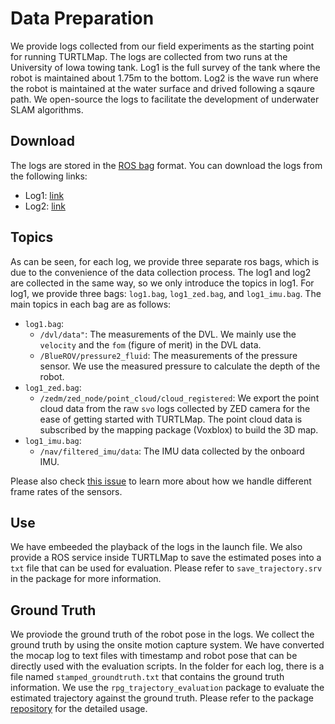 # Data Preparation
We provide logs collected from our field experiments as the starting point for running TURTLMap. The logs are collected from two runs at the University of Iowa towing tank. Log1 is the full survey of the tank where the robot is maintained about 1.75m to the bottom. Log2 is the wave run where the robot is maintained at the water surface and drived following a sqaure path. We open-source the logs to facilitate the development of underwater SLAM algorithms.


## Download
The logs are stored in the [ROS bag](http://wiki.ros.org/Bags) format. You can download the logs from the following links:
 - Log1: [link](https://drive.google.com/drive/folders/1WLPOTmcomejHVN03Qs8s_scjXoCne35e?usp=sharing)
 - Log2: [link](https://drive.google.com/drive/folders/1WNZGHc0heD0MtYR1I4XDXcoKkpWlZDqO?usp=sharing)

## Topics
As can be seen, for each log, we provide three separate ros bags, which is due to the convenience of the data collection process. The log1 and log2 are collected in the same way, so we only introduce the topics in log1. For log1, we provide three bags: `log1.bag`, `log1_zed.bag`, and `log1_imu.bag`. The main topics in each bag are as follows:
 - `log1.bag`: 
    - `/dvl/data"`: The measurements of the DVL. We mainly use the `velocity` and the `fom` (figure of merit) in the DVL data.
    - `/BlueROV/pressure2_fluid`: The measurements of the pressure sensor. We use the measured pressure to calculate the depth of the robot.
 - `log1_zed.bag`:
    - `/zedm/zed_node/point_cloud/cloud_registered`: We export the point cloud data from the raw `svo` logs collected by ZED camera for the ease of getting started with TURTLMap. The point cloud data is subscribed by the mapping package (Voxblox) to build the 3D map.
 - `log1_imu.bag`:
    - `/nav/filtered_imu/data`: The IMU data collected by the onboard IMU.

Please also check [this issue](https://github.com/umfieldrobotics/TURTLMap/issues/1) to learn more about how we handle different frame rates of the sensors.

## Use
We have embeeded the playback of the logs in the launch file. We also provide a ROS service inside TURTLMap to save the estimated poses into a `txt` file that can be used for evaluation. Please refer to `save_trajectory.srv` in the package for more information.

## Ground Truth
We proviode the ground truth of the robot pose in the logs. We collect the ground truth by using the onsite motion capture system. We have converted the mocap log to text files with timestamp and robot pose that can be directly used with the evaluation scripts. In the folder for each log, there is a file named `stamped_groundtruth.txt` that contains the ground truth information. We use the `rpg_trajectory_evaluation` package to evaluate the estimated trajectory against the ground truth. Please refer to the package [repository](https://github.com/uzh-rpg/rpg_trajectory_evaluation) for the detailed usage.
